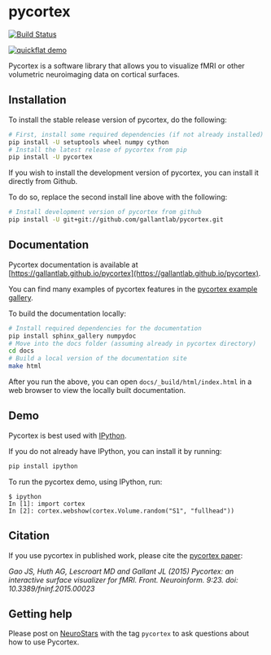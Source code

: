 pycortex
========
[![Build Status](https://travis-ci.org/gallantlab/pycortex.svg?branch=master)](https://travis-ci.org/gallantlab/pycortex)

[![quickflat demo](https://raw.github.com/jamesgao/pycortex/master/docs/wn_med.png)](https://gallantlab.github.io/pycortex)

Pycortex is a software library that allows you to visualize fMRI or other volumetric neuroimaging data on cortical surfaces.

Installation
------------
To install the stable release version of pycortex, do the following:

```bash
# First, install some required dependencies (if not already installed)
pip install -U setuptools wheel numpy cython
# Install the latest release of pycortex from pip
pip install -U pycortex
```

If you wish to install the development version of pycortex, you can install it directly from Github.

To do so, replace the second install line above with the following:

```bash
# Install development version of pycortex from github
pip install -U git+git://github.com/gallantlab/pycortex.git
```

Documentation
-------------
Pycortex documentation is available at [https://gallantlab.github.io/pycortex](https://gallantlab.github.io/pycortex).

You can find many examples of pycortex features in the [pycortex example gallery](https://gallantlab.github.io/pycortex/auto_examples/index.html).

To build the documentation locally:
```bash
# Install required dependencies for the documentation
pip install sphinx_gallery numpydoc
# Move into the docs folder (assuming already in pycortex directory)
cd docs
# Build a local version of the documentation site
make html
```

After you run the above, you can open `docs/_build/html/index.html` in a web browser to view the locally built documentation.

Demo
----
Pycortex is best used with [IPython]().

If you do not already have IPython, you can install it by running:
```bash
pip install ipython
```

To run the pycortex demo, using IPython, run:
```ipython
$ ipython
In [1]: import cortex
In [2]: cortex.webshow(cortex.Volume.random("S1", "fullhead"))
```

Citation
--------
If you use pycortex in published work, please cite the [pycortex paper](http://dx.doi.org/10.3389/fninf.2015.00023):

_Gao JS, Huth AG, Lescroart MD and Gallant JL (2015) Pycortex: an interactive surface visualizer for fMRI. Front. Neuroinform. 9:23. doi: 10.3389/fninf.2015.00023_

Getting help
------------
Please post on [NeuroStars](https://neurostars.org/) with the tag `pycortex` to
ask questions about how to use Pycortex.
